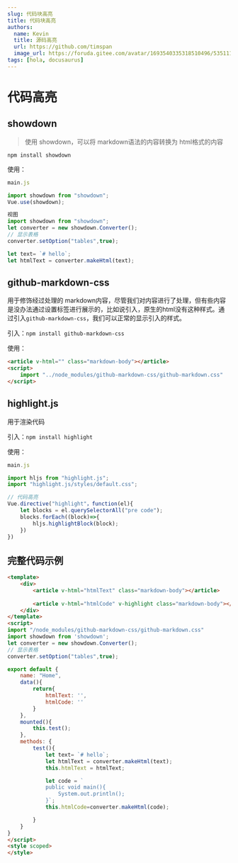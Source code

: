 ```yaml
---
slug: 代码块高亮
title: 代码块高亮
authors:
  name: Kevin
  title: 源码高亮
  url: https://github.com/timspan
  image_url: https://foruda.gitee.com/avatar/1693540335318510496/5351116_timspan_1693540335.png!avatar100
tags: [hola, docusaurus]
---
```








# 代码高亮

## showdown

> 使用 showdown，可以将 markdown语法的内容转换为 html格式的内容

`npm install showdown`



使用：

```js
main.js

import showdown from "showdown";
Vue.use(showdown);
```

```js
视图
import showdown from "showdown";
let converter = new showdown.Converter();
// 显示表格
converter.setOption("tables",true);

let text= `# hello`;
let htmlText = converter.makeHtml(text); 

```

## github-markdown-css

用于修饰经过处理的 markdown内容，尽管我们对内容进行了处理，但有些内容是没办法通过设置标签进行展示的，比如说引入，原生的html没有这种样式。通过引入`github-markdown-css`，我们可以正常的显示引入的样式。

引入：`npm install github-markdown-css`


使用：

```html
<article v-html="" class="markdown-body"></article>
<script>
	import "../node_modules/github-markdown-css/github-markdown.css"
</script>

```



## highlight.js

用于渲染代码

引入：`npm install highlight`

使用：

```js
main.js

import hljs from "highlight.js";
import "highlight.js/styles/default.css";

// 代码高亮
Vue.directive("highlight"，function(el){
    let blocks = el.querySelectorAll("pre code");
    blocks.forEach((block)=>{
        hljs.highlightBlock(block);
    })
})

```

## 完整代码示例

```html
<template>
    <div>
        <article v-html="htmlText" class="markdown-body"></article>
        
        <article v-html="htmlCode" v-highlight class="markdown-body"></article>
    </div>
</template>
<script>
import "/node_modules/github-markdown-css/github-markdown.css"
import showdown from 'showdown';
let converter = new showdown.Converter();
// 显示表格
converter.setOption("tables",true);

export default {
    name: "Home",
    data(){
        return{
            htmlText: '',
            htmlCode: '' 
        }
    },
    mounted(){
        this.test();
    },
    methods: {
        test(){
            let text= `# hello`;
            let htmlText = converter.makeHtml(text); 
            this.htmlText = htmlText;

            let code = `
            public void main(){
                System.out.println();
            }`;
            this.htmlCode=converter.makeHtml(code);

        }
    }    
}
</script>
<style scoped>
</style>

```


















